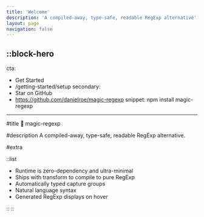 ```yaml
---
title: 'Welcome'
description: 'A compiled-away, type-safe, readable RegExp alternative'
layout: page
navigation: false
---
```


::block-hero
---
cta:
  - Get Started
  - /getting-started/setup
secondary:
  - Star on GitHub
  - https://github.com/danielroe/magic-regexp
snippet: npm install magic-regexp
---

#title
🦄 magic-regexp

#description
A compiled-away, type-safe, readable RegExp alternative.

#extra

::list

- Runtime is zero-dependency and ultra-minimal
- Ships with transform to compile to pure RegExp
- Automatically typed capture groups
- Natural language syntax
- Generated RegExp displays on hover

::
::
